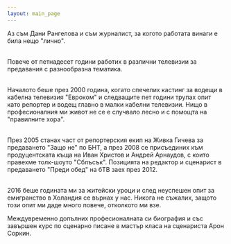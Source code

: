 ```yaml
---
layout: main_page
---
```



Аз съм Дани Рангелова и съм журналист, за когото работата винаги е била нещо "лично".
<br>
<br>

Повече от петнадесет години работих в различни телевизии за предавания с разнообразна тематика. 
<br>
<br>

Началото беше през 2000 година, когато спечелих кастинг за водещи в кабелна телевизия "Евроком" и следващите пет години трупах опит като репортер и водещ главно в малки кабелни телевизии. Нищо в професионалния ми живот не се е случвало лесно и с помощта на "правилните хора".
<br>
<br>

През 2005 станах част от репортерския екип на Живка Гичева за предаването "Защо не" по БНТ, а през 2008 се присъединих към продуцентската къща на Иван Христов и Андрей Арнаудов, с които правехме толк-шоуто "Сблъсък".
Позицията на редактор и сценарист в предаването "Преди обед" на бТВ заех през 2012. 
<br>
<br>

2016 беше годината ми за житейски уроци и след неуспешен опит за емигранство в Холандия се върнах у нас. Никога не съжалих, защото този опит ми даде много повече, отколкото ми взе. 

Междувременно допълних професионалната си биография и със завършен курс по сценарно писане в мастър класа на сценариста Арон Соркин.